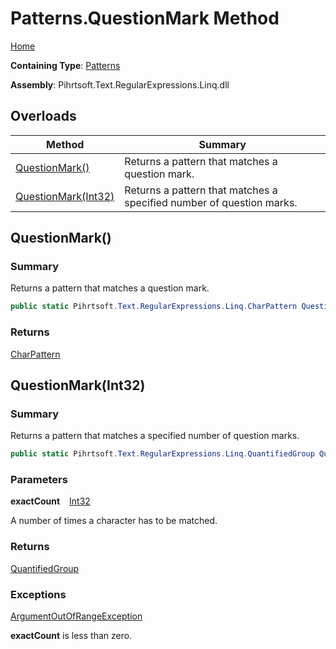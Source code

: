# Patterns\.QuestionMark Method

[Home](../../../../../../README.md)

**Containing Type**: [Patterns](../README.md)

**Assembly**: Pihrtsoft\.Text\.RegularExpressions\.Linq\.dll

## Overloads

| Method | Summary |
| ------ | ------- |
| [QuestionMark()](#Pihrtsoft_Text_RegularExpressions_Linq_Patterns_QuestionMark) | Returns a pattern that matches a question mark\. |
| [QuestionMark(Int32)](#Pihrtsoft_Text_RegularExpressions_Linq_Patterns_QuestionMark_System_Int32_) | Returns a pattern that matches a specified number of question marks\. |

## QuestionMark\(\) <a name="Pihrtsoft_Text_RegularExpressions_Linq_Patterns_QuestionMark"></a>

### Summary

Returns a pattern that matches a question mark\.

```csharp
public static Pihrtsoft.Text.RegularExpressions.Linq.CharPattern QuestionMark()
```

### Returns

[CharPattern](../../CharPattern/README.md)

## QuestionMark\(Int32\) <a name="Pihrtsoft_Text_RegularExpressions_Linq_Patterns_QuestionMark_System_Int32_"></a>

### Summary

Returns a pattern that matches a specified number of question marks\.

```csharp
public static Pihrtsoft.Text.RegularExpressions.Linq.QuantifiedGroup QuestionMark(int exactCount)
```

### Parameters

**exactCount** &ensp; [Int32](https://docs.microsoft.com/en-us/dotnet/api/system.int32)

A number of times a character has to be matched\.

### Returns

[QuantifiedGroup](../../QuantifiedGroup/README.md)

### Exceptions

[ArgumentOutOfRangeException](https://docs.microsoft.com/en-us/dotnet/api/system.argumentoutofrangeexception)

**exactCount** is less than zero\.

